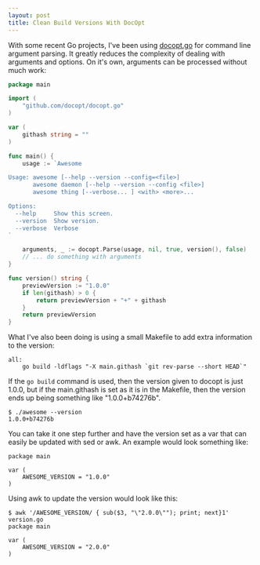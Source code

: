 ```yaml
---
layout: post
title: Clean Build Versions With DocOpt
---
```


With some recent Go projects, I've been using [docopt.go](https://github.com/docopt/docopt.go) for command line argument parsing. It greatly reduces the complexity of dealing with arguments and options. On it's own, arguments can be processed without much work:

```go
package main

import (
	"github.com/docopt/docopt.go"
)

var (
	githash string = ""
)

func main() {
	usage := `Awesome

Usage: awesome [--help --version --config=<file>]
       awesome daemon [--help --version --config <file>]
       awesome thing [--verbose... ] <with> <more>...

Options:
  --help     Show this screen.
  --version  Show version.
  --verbose  Verbose
`

	arguments, _ := docopt.Parse(usage, nil, true, version(), false)
	// ... do something with arguments
}

func version() string {
	previewVersion := "1.0.0"
	if len(githash) > 0 {
		return previewVersion + "+" + githash
	}
	return previewVersion
}

```

What I've also been doing is using a small Makefile to add extra information to the version:

```
all:
	go build -ldflags "-X main.githash `git rev-parse --short HEAD`"
```

If the `go build` command is used, then the version given to docopt is just 1.0.0, but if the main.githash is set as it is in the Makefile, then the version ends up being something like "1.0.0+b74276b".

    $ ./awesome --version
    1.0.0+b74276b

You can take it one step further and have the version set as a var that can easily be updated with sed or awk. An example would look something like:

```
package main

var (
	AWESOME_VERSION = "1.0.0"
)
```

Using awk to update the version would look like this:

    $ awk '/AWESOME_VERSION/ { sub($3, "\"2.0.0\""); print; next}1' version.go
    package main

    var (
    	AWESOME_VERSION = "2.0.0"
    )
